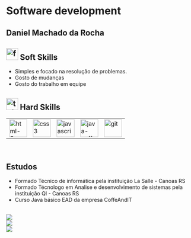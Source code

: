 # Software development
## Daniel Machado da Rocha

## <img width="32" height="32" src="https://img.icons8.com/windows/32/floating-guru.png" alt="floating-guru"/> **Soft Skills**
<ul>
<li> Simples e focado na resolução de problemas.</li>
<li>Gosto de mudanças</li>
<li>Gosto do trabalho em equipe</li>
</ul>

## <img width="32" height="32" src="https://img.icons8.com/dotty/80/tuition.png" alt="tuition"/> **Hard Skills**

<table>
<tr>
    <td>
 <img width="48" height="48" src="https://img.icons8.com/color/48/html-5--v1.png" alt="html-5--v1"/>
    </td>
    <td>
 <img width="48" height="48" src="https://img.icons8.com/color/48/css3.png" alt="css3"/>
    </td>
    <td>
 <img width="48" height="48" src="https://img.icons8.com/fluency/48/javascript.png" alt="javascript"/>
    </td>
    <td>
 <img width="48" height="48" src="https://img.icons8.com/color/48/java-coffee-cup-logo--v1.png" alt="java-coffee-cup-logo--v1"/>
    </td>
    <td>
 <img width="48" height="48" src="https://img.icons8.com/windows/32/git.png" alt="git"/>
    </td>
</tr>
</table>
</br>

## **Estudos**

<ul>
<li>Formado Técnico de informática pela instituição La Salle - Canoas RS</li>
<li>Formado Técnologo em Analise e desenvolvimento de sistemas pela instituição QI - Canoas RS</li>
<li>Curso Java básico EAD da empresa CoffeAndIT</li>
</ul>

</br>

<img src="https://github-readme-stats.vercel.app/api?username=Daniel-MRocha&theme=cobalt&show_icons=true&hide_border=false&count_private=true)">
</br>

<img src="https://github-readme-stats.vercel.app/api/top-langs/?username=Daniel-MRocha&theme=cobalt&show_icons=true&hide_border=false&layout=compact">

</br>

<img src="https://www.codewars.com/users/Daniel-MRocha/badges/small">




